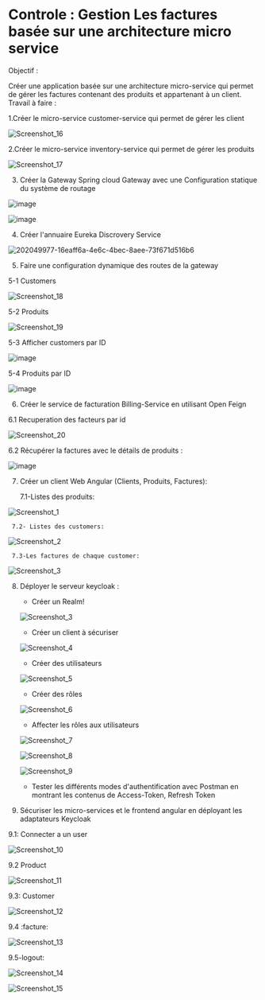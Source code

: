 # Controle : Gestion Les factures basée sur une architecture micro service
Objectif :  

Créer une application basée sur une architecture micro-service qui permet de gérer les factures contenant des produits et appartenant à un client.
Travail à faire :

1.Créer le micro-service customer-service qui permet de gérer les client

![Screenshot_16](https://user-images.githubusercontent.com/84717947/205501414-7cd1d129-c61d-422a-832e-1139d49426f9.png)

2.Créer le micro-service inventory-service qui permet de gérer les produits

![Screenshot_17](https://user-images.githubusercontent.com/84717947/205501504-2e18b1a2-1379-421a-91b1-5f86835c17f2.png)

3. Créer la Gateway Spring cloud Gateway avec une Configuration statique du système de routage

![image](https://user-images.githubusercontent.com/84717947/202049977-16eaff6a-4e6c-4bec-8aee-73f671d516b6.png)

![image](https://user-images.githubusercontent.com/84717947/202050107-dd795b5c-62c7-4894-81bc-06f2b4033252.png)

4. Créer l'annuaire Eureka Discrovery Service

![202049977-16eaff6a-4e6c-4bec-8aee-73f671d516b6](https://user-images.githubusercontent.com/84717947/205496927-46fa6a34-1654-4ae1-a7ea-2659a7aa2d41.png)

5. Faire une configuration dynamique des routes de la gateway

  5-1 Customers 
  
![Screenshot_18](https://user-images.githubusercontent.com/84717947/205501617-a13cb18f-7a93-4676-9d09-6de0fdcd052a.png)

 5-2 Produits

![Screenshot_19](https://user-images.githubusercontent.com/84717947/205501729-aa390489-c5d4-43ff-92c5-1e6af3dc53d3.png)

 5-3 Afficher customers par ID

![image](https://user-images.githubusercontent.com/84717947/202050295-559e544e-4da1-405d-a020-1be5e1828338.png)

 5-4 Produits par ID

![image](https://user-images.githubusercontent.com/84717947/202050329-3a574aea-cb06-40de-b0cc-874cd9bbcfe2.png)

6. Créer le service de facturation Billing-Service en utilisant Open Feign

6.1  Recuperation des facteurs par id 

![Screenshot_20](https://user-images.githubusercontent.com/84717947/205501806-a31fd1f6-7cca-4928-9a67-33544095898c.png)
 
 6.2	Récupérer la factures avec le détails de produits : 
 
![image](https://user-images.githubusercontent.com/84717947/202050489-66d7b7f4-48db-4eca-b428-3c02f8e9b05f.png)

7. Créer un client Web Angular (Clients, Produits, Factures):

    7.1-Listes des produits:

![Screenshot_1](https://user-images.githubusercontent.com/84717947/202864336-d3ed6e4c-b3f6-4e9a-8ee7-2ab5935bcc75.png)
     
     7.2- Listes des customers:

![Screenshot_2](https://user-images.githubusercontent.com/84717947/202864337-711f42f7-7dc0-4d90-948f-cd5d09b7404f.png)

     7.3-Les factures de chaque customer:

![Screenshot_3](https://user-images.githubusercontent.com/84717947/202864351-70f83694-6e47-41b0-90f5-5588603b58d4.png)

8. Déployer le serveur keycloak :

     - Créer un Realm!
     
      ![Screenshot_3](https://user-images.githubusercontent.com/84717947/205497306-958af207-a2a5-43ba-b6be-c97538ccb1cf.png)
     
     - Créer un client à sécuriser
     
     ![Screenshot_4](https://user-images.githubusercontent.com/84717947/205497357-b130538b-d6d6-4a6f-b795-e668e9cb6ac8.png)

     - Créer des utilisateurs
     
     ![Screenshot_5](https://user-images.githubusercontent.com/84717947/205498112-f44ada28-f89c-49ba-b8fc-5619acc63b35.png)    

     - Créer des rôles
     
     ![Screenshot_6](https://user-images.githubusercontent.com/84717947/205498207-5e4517dd-c814-4428-b129-6231425fb372.png)

     - Affecter les rôles aux utilisateurs
     
     ![Screenshot_7](https://user-images.githubusercontent.com/84717947/205498321-f904a52e-9241-4e88-885a-f80bf3428dc6.png)

     ![Screenshot_8](https://user-images.githubusercontent.com/84717947/205498300-5e44a0a6-66ae-45e2-be83-9d0aac8ab3cd.png)

     ![Screenshot_9](https://user-images.githubusercontent.com/84717947/205498271-0836875d-db47-4108-87a2-a9467dfbb8fc.png)

     - Tester les différents modes d'authentification avec Postman en montrant les contenus de Access-Token, Refresh Token 
     
9. Sécuriser les micro-services et le frontend angular en déployant les adaptateurs Keycloak

9.1: Connecter a un user 

![Screenshot_10](https://user-images.githubusercontent.com/84717947/205498625-51779557-a9d6-4039-a58c-563654cf5cb9.png)

9.2 Product 

![Screenshot_11](https://user-images.githubusercontent.com/84717947/205498655-a4030cfa-a393-4123-82f4-7aff98298f87.png)

9.3: Customer 

![Screenshot_12](https://user-images.githubusercontent.com/84717947/205498688-5705e74d-c9d4-4b5e-8511-7b9474a96b05.png)

9.4 :facture:

![Screenshot_13](https://user-images.githubusercontent.com/84717947/205498702-ff2d7dcb-86bd-4d1d-9b74-66b7bee43907.png)

9.5-logout:

![Screenshot_14](https://user-images.githubusercontent.com/84717947/205498721-eb54b22a-ae4b-40b8-bbbd-bf6b9a43d035.png)

![Screenshot_15](https://user-images.githubusercontent.com/84717947/205498738-aa128020-e82e-40b2-9033-335a89010f6e.png)

